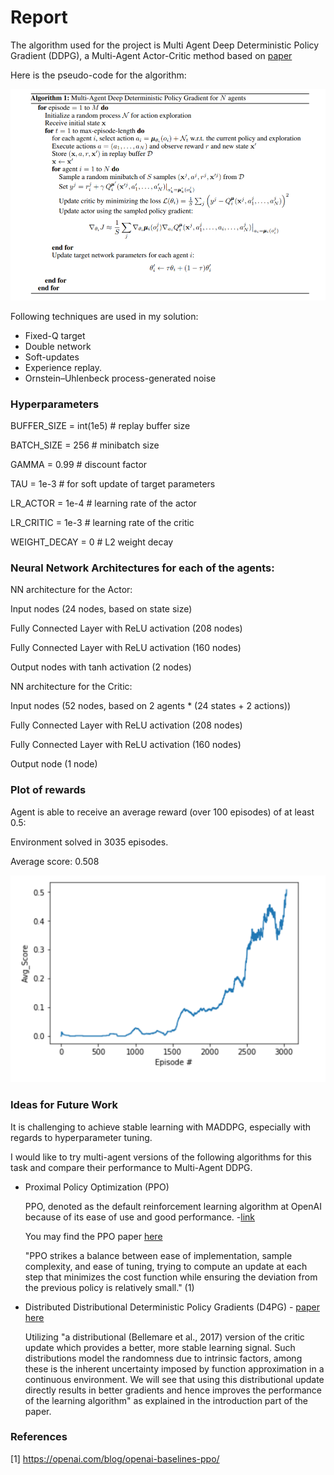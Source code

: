 # Report

The algorithm used for the project is Multi Agent Deep Deterministic Policy Gradient (DDPG), a Multi-Agent Actor-Critic method based on [paper](https://arxiv.org/abs/1706.02275) 

Here is the pseudo-code for the algorithm:

![alt text](https://github.com/AlperTekeli/udacity-drl-collaboration-and-competition/blob/main/pseudo.png)


Following techniques are used in my solution:

- Fixed-Q target
- Double network
- Soft-updates
- Experience replay. 
- Ornstein–Uhlenbeck process-generated noise

### Hyperparameters

BUFFER_SIZE = int(1e5)  # replay buffer size

BATCH_SIZE = 256        # minibatch size

GAMMA = 0.99            # discount factor

TAU = 1e-3              # for soft update of target parameters

LR_ACTOR = 1e-4         # learning rate of the actor 

LR_CRITIC = 1e-3        # learning rate of the critic

WEIGHT_DECAY = 0        # L2 weight decay

### Neural Network Architectures for each of the agents:

NN architecture for the Actor:

Input nodes (24 nodes, based on state size)

Fully Connected Layer with ReLU activation (208 nodes)

Fully Connected Layer with ReLU activation (160 nodes)

Output nodes with tanh activation (2 nodes)

NN architecture for the Critic:

Input nodes (52 nodes, based on 2 agents * (24 states + 2 actions))

Fully Connected Layer with ReLU activation (208 nodes)

Fully Connected Layer with ReLU activation (160 nodes)

Output node (1 node)


### Plot of rewards

Agent is able to receive an average reward (over 100 episodes) of at least 0.5:

Environment solved in 3035 episodes. 

Average score: 0.508

![alt text](https://github.com/AlperTekeli/udacity-drl-collaboration-and-competition/blob/main/score.png)

### Ideas for Future Work

It is challenging to achieve stable learning with MADDPG, especially with regards to hyperparameter tuning. 

I would like to try multi-agent versions of the following algorithms for this task and compare their performance to Multi-Agent DDPG. 

- Proximal Policy Optimization (PPO)
  
  PPO, denoted as the default reinforcement learning algorithm at OpenAI because of its ease of use and good performance. -[link](https://openai.com/blog/openai-baselines-ppo/)

  You may find the PPO paper [here](https://arxiv.org/abs/1707.06347)

  "PPO strikes a balance between ease of implementation, sample complexity, and ease of tuning, trying to compute an update at each step that minimizes the cost function while     ensuring the deviation from the previous policy is relatively small." (1)

- Distributed Distributional Deterministic Policy Gradients (D4PG) - [paper here](https://openreview.net/forum?id=SyZipzbCb)

  Utilizing "a distributional (Bellemare et al., 2017) version of the critic update which provides a better, more stable learning signal. Such distributions model the randomness   due to intrinsic factors, among these is the inherent uncertainty imposed by function approximation in a continuous environment. We will see that using this distributional       update directly results in better gradients and hence improves the performance of the learning algorithm" as explained in the introduction part of the paper.


### References
[1] https://openai.com/blog/openai-baselines-ppo/
